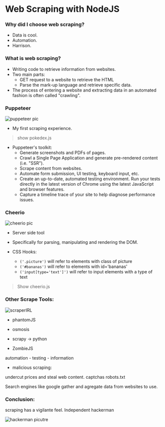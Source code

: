 # Web Scraping with NodeJS

### Why did I choose web scraping?
* Data is cool.
* Automation.
* Harrison.

### What is web scraping?
* Writing code to retrieve information from websites.
* Two main parts:
  * GET request to a website to retrieve the HTML
  * Parse the mark-up language and retrieve specific data.
* The process of entering a website and extracting data in an automated fashion is often called "crawling".


### Puppeteer

![puppeteer pic](https://user-images.githubusercontent.com/10379601/29446482-04f7036a-841f-11e7-9872-91d1fc2ea683.png)

* My first scraping experience.
 > show pokedex.js

* Puppeteer's toolkit:
    * Generate screenshots and PDFs of pages.
    * Crawl a Single Page Application and generate pre-rendered content (i.e. "SSR").
    * Scrape content from websites.
    * Automate form submission, UI testing, keyboard input, etc.
    * Create an up-to-date, automated testing environment. Run your tests directly in the latest version of Chrome using the latest JavaScript and browser features.
    * Capture a timeline trace of your site to help diagnose performance issues.


### Cheerio

![cheerio pic](https://pbs.twimg.com/media/ChHRi65WYAEmUuZ.jpg)

* Server side tool
* Specifically for parsing, manipulating and rendering the DOM.

* CSS Hooks: 
  * ```('.picture')``` will refer to elements with class of picture
  * ```('#bananas')``` will refer to elements with id='bananas' 
  * ```('input[type='text']')``` will refer to input elements with a type of text

> Show cheerio.js


### Other Scrape Tools:

![scraperIRL](https://blog.hartleybrody.com/wp-content/uploads/2012/12/scraper-tool.jpg)

* phantomJS

* osmosis

* scrapy -> python

* ZombieJS

automation - testing - information

* malicious scraping:

undercut prices and steal web content.
captchas
robots.txt

Search engines like google gather and agregate data from websites to use. 

### Conclusion: 
scraping has a vigilante feel. Independent hackerman

![hackerman picutre](http://i0.kym-cdn.com/entries/icons/original/000/021/807/4d7.png)
